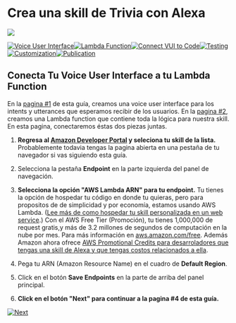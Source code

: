 # Crea una skill de Trivia con Alexa
<img src="https://m.media-amazon.com/images/G/01/mobile-apps/dex/alexa/alexa-skills-kit/tutorials/quiz-game/header._TTH_.png" />

[![Voice User Interface](https://m.media-amazon.com/images/G/01/mobile-apps/dex/alexa/alexa-skills-kit/tutorials/navigation/1-locked._TTH_.png)](./1-voice-user-interface.md)[![Lambda Function](https://m.media-amazon.com/images/G/01/mobile-apps/dex/alexa/alexa-skills-kit/tutorials/navigation/2-locked._TTH_.png)](./2-lambda-function.md)[![Connect VUI to Code](https://m.media-amazon.com/images/G/01/mobile-apps/dex/alexa/alexa-skills-kit/tutorials/navigation/3-on._TTH_.png)](./3-connect-vui-to-code.md)[![Testing](https://m.media-amazon.com/images/G/01/mobile-apps/dex/alexa/alexa-skills-kit/tutorials/navigation/4-off._TTH_.png)](./4-testing.md)[![Customization](https://m.media-amazon.com/images/G/01/mobile-apps/dex/alexa/alexa-skills-kit/tutorials/navigation/5-off._TTH_.png)](./5-customization.md)[![Publication](https://m.media-amazon.com/images/G/01/mobile-apps/dex/alexa/alexa-skills-kit/tutorials/navigation/6-off._TTH_.png)](./6-publication.md)

## Conecta Tu Voice User Interface a tu Lambda Function

En la [pagina #1](./1-voice-user-interface.md) de esta guía, creamos una voice user interface para los intents y utterances que esperamos recibir de los usuarios.  En la [pagina #2](./2-lambda-function.md), creamos una Lambda function que contiene toda la lógica para nuestra skill.  En esta pagina, conectaremos éstas dos piezas juntas.

1.  **Regresa al [Amazon Developer Portal](https://developer.amazon.com/edw/home.html#/skills/list?&sc_category=Owned&sc_channel=RD&sc_campaign=Evangelism2018&sc_publisher=github&sc_content=Survey&sc_detail=trivia-nodejs-V2_GUI-3&sc_funnel=Convert&sc_country=WW&sc_medium=Owned_RD_Evangelism2018_github_Survey_trivia-nodejs-V2_GUI-3_Convert_WW_beginnersdevs&sc_segment=beginnersdevs) y seleciona tu skill de la lista.** Probablemente todavia tengas la pagina abierta en una pestaña de tu navegador si vas siguiendo esta guía.

2. Selecciona la pestaña **Endpoint** en la parte izquierda del panel de navegación.

3.  **Selecciona la opción "AWS Lambda ARN" para tu endpoint.** Tu tienes la opción de hospedar tu código en donde tu quieras, pero para propositos de de simplicidad y por economía, estamos usando AWS Lambda. ([Lee más de como hospedar tu skill personalizada en un web service](https://developer.amazon.com/public/solutions/alexa/alexa-skills-kit/docs/developing-an-alexa-skill-as-a-web-service?&sc_category=Owned&sc_channel=RD&sc_campaign=Evangelism2018&sc_publisher=github&sc_content=Survey&sc_detail=trivia-nodejs-V2_GUI-3&sc_funnel=Convert&sc_country=WW&sc_medium=Owned_RD_Evangelism2018_github_Survey_trivia-nodejs-V2_GUI-3_Convert_WW_beginnersdevs&sc_segment=beginnersdevs).)  Con el AWS Free Tier (Promoción), tu tienes 1,000,000 de request gratis,y más de 3.2 millones de segundos de computación en la nube por mes. Para más información en [aws.amazon.com/free](https://aws.amazon.com/free/).  Además Amazon ahora ofrece [AWS Promotional Credits para desarroladores que tengas una skill de Alexa y que tengas costos relacionados a ella](https://developer.amazon.com/alexa-skills-kit/alexa-aws-credits?&sc_category=Owned&sc_channel=RD&sc_campaign=Evangelism2018&sc_publisher=github&sc_content=Survey&sc_detail=trivia-nodejs-V2_GUI-3&sc_funnel=Convert&sc_country=WW&sc_medium=Owned_RD_Evangelism2018_github_Survey_trivia-nodejs-V2_GUI-3_Convert_WW_beginnersdevs&sc_segment=beginnersdevs).

4.  Pega tu ARN (Amazon Resource Name) en el cuadro de **Default Region**.

5. Click en el botón **Save Endpoints** en la parte de arriba del panel principal.

6. **Click en el botón "Next" para continuar a la pagina #4 de esta guía.**

[![Next](https://m.media-amazon.com/images/G/01/mobile-apps/dex/alexa/alexa-skills-kit/tutorials/general/buttons/button_next_testing._TTH_.png)](./4-testing.md)
